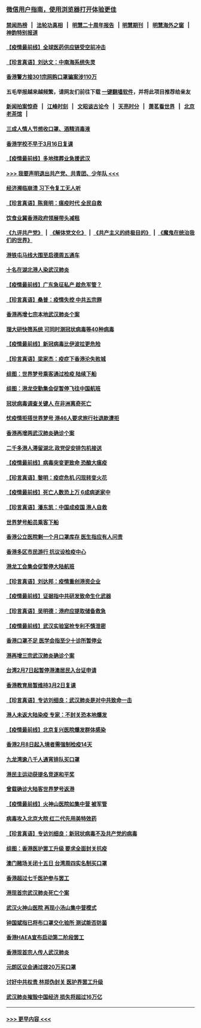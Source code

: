 ### [微信用户指南，使用浏览器打开体验更佳](https://github.com/gfw-breaker/banned-news1/blob/master/indexes/wechat-guide.md?t=0)
#### [禁闻热榜](热点新闻.md?t=0)  &nbsp;&nbsp;|&nbsp;&nbsp; [法轮功真相](https://github.com/gfw-breaker/truth/blob/master/README.md?t=0) &nbsp;&nbsp;|&nbsp;&nbsp; [明慧二十周年报告](https://github.com/gfw-breaker/mh-reports/blob/master/README.md?t=0) &nbsp;&nbsp;|&nbsp;&nbsp;[明慧期刊](https://github.com/gfw-breaker/mh-qikan) &nbsp;&nbsp;|&nbsp;&nbsp; [明慧海外之窗](https://github.com/gfw-breaker/mh-news/blob/master/README.md?t=0) &nbsp;&nbsp;|&nbsp;&nbsp; [神韵特别报道](https://github.com/gfw-breaker/mh-news/blob/master/shenyun.md?t=0)
#### [【疫情最前线】全球医药供应链受空前冲击](../pages/nsc415/n11869614.md?t=02160302) 
#### [【珍言真语】刘达文：中南海系统失灵](../pages/nsc415/n11869465.md?t=02160302) 
#### [香港警方接301宗网购口罩骗案涉110万](../pages/nsc415/n11867572.md?t=02160302) 
#### 五毛举报越来越频繁，请网友们前往下载 [一键翻墙软件](https://github.com/gfw-breaker/ssr-accounts)，并将此项目推荐给亲友
#### [新闻拍案惊奇](https://github.com/gfw-breaker/banned-news1/blob/master/pages/link4.md) &nbsp;&nbsp;|&nbsp;&nbsp; [江峰时刻](https://github.com/gfw-breaker/banned-news1/blob/master/pages/link4.md) &nbsp;&nbsp;|&nbsp;&nbsp; [文昭谈古论今](https://github.com/gfw-breaker/banned-news1/blob/master/pages/link4.md) &nbsp;&nbsp;|&nbsp;&nbsp; [天亮时分](https://github.com/gfw-breaker/banned-news1/blob/master/pages/link4.md) &nbsp;&nbsp;|&nbsp;&nbsp; [萧茗看世界](https://github.com/gfw-breaker/banned-news1/blob/master/pages/link4.md) &nbsp;&nbsp;|&nbsp;&nbsp; [北京老茶馆](https://github.com/gfw-breaker/banned-news1/blob/master/pages/link4.md) &nbsp;&nbsp;|&nbsp;&nbsp; 
#### [三成人情人节想收口罩、酒精消毒液](../pages/nsc415/n11867523.md?t=02160302) 
#### [香港学校不早于3月16日复课](../pages/nsc415/n11867498.md?t=02160302) 
#### [【疫情最前线】多地殡葬业急援武汉](../pages/nsc415/n11866914.md?t=02160302) 
#### [>>> 我要声明退出共产党、共青团、少年队 <<<](https://github.com/begood0513/goodnews/blob/master/quit/letter.md) 
#### [经济濒临崩溃 习下令复工无人听](../pages/nsc415/n11867269.md?t=02160302) 
#### [【珍言真语】陈竟明：瘟疫时代 全民自救](../pages/nsc415/n11866765.md?t=02160302) 
#### [饮食业冀香港政府领展带头减租](../pages/nsc415/n11864876.md?t=02160302) 
#### [《九评共产党》](https://github.com/begood0513/9ping.md/blob/master/README.md) &nbsp;|&nbsp; [《解体党文化》](../../../../jtdwh.md/blob/master/README.md)  &nbsp;|&nbsp; [《共产主义的终极目的》](../../../../gczydzjmd.md/blob/master/README.md) &nbsp;|&nbsp; [《魔鬼在统治我们的世界》](../../../../mgztzwmdsj.md/blob/master/README.md) 
#### [港铁屯马线大围至启德周五通车](../pages/nsc415/n11864842.md?t=02160302) 
#### [十名在湖北港人染武汉肺炎](../pages/nsc415/n11864807.md?t=02160302) 
#### [【疫情最前线】广东急征私产 趁危军管？](../pages/nsc415/n11864205.md?t=02160302) 
#### [【珍言真语】桑普：疫情失控 中共五宗罪](../pages/nsc415/n11864157.md?t=02160302) 
#### [香港再增七宗本地武汉肺炎个案](../pages/nsc415/n11862405.md?t=02160302) 
#### [理大研快筛系统 可同时测冠状病毒等40种病毒](../pages/nsc415/n11862376.md?t=02160302) 
#### [【疫情最前线】新冠病毒比伊波拉更危险](../pages/nsc415/n11862199.md?t=02160302) 
#### [【珍言真语】梁家杰：疫症下香港沦失败城](../pages/nsc415/n11861588.md?t=02160302) 
#### [组图：世界梦号乘客通过检疫 陆续下船](../pages/nsc415/n11858302.md?t=02160302) 
#### [组图：港龙空勤集会促暂停飞往中国航班](../pages/nsc415/n11858190.md?t=02160302) 
#### [冠状病毒调查关键人 在非洲离奇死亡](../pages/nsc415/n11859798.md?t=02160302) 
#### [忧疫情拒搭世界梦号 港46人要求旅行社退款遭拒](../pages/nsc415/n11859849.md?t=02160302) 
#### [香港再增两武汉肺炎确诊个案](../pages/nsc415/n11859833.md?t=02160302) 
#### [二千多港人滞留湖北 政党促安排包机接送](../pages/nsc415/n11859831.md?t=02160302) 
#### [【疫情最前线】病毒突变更致命 恐酿大瘟疫](../pages/nsc415/n11859604.md?t=02160302) 
#### [【珍言真语】黎明：疫症危机 闪现转变火花](../pages/nsc415/n11859199.md?t=02160302) 
#### [【疫情最前线】死亡人数恐上万 6成病逝家中](../pages/nsc415/n11856687.md?t=02160302) 
#### [【珍言真语】潘东凯：中国成疫国 港人自救](../pages/nsc415/n11856962.md?t=02160302) 
#### [世界梦号船员乘客下船](../pages/nsc415/n11856883.md?t=02160302) 
#### [香港公立医院剩一个月口罩库存 医生指应有人问责](../pages/nsc415/n11856875.md?t=02160302) 
#### [香港多区市民游行 抗议设检疫中心](../pages/nsc415/n11856866.md?t=02160302) 
#### [港龙工会集会促暂停大陆航班](../pages/nsc415/n11856840.md?t=02160302) 
#### [【珍言真语】刘达邦：疫情重创港资企业](../pages/nsc415/n11854274.md?t=02160302) 
#### [【疫情最前线】证据指中共研发致命生化武器](../pages/nsc415/n11853087.md?t=02160302) 
#### [【珍言真语】吴明德：港府应提取储备救急](../pages/nsc415/n11852734.md?t=02160302) 
#### [【疫情最前线】武汉实验室抢专利不慎泄密](../pages/nsc415/n11850310.md?t=02160302) 
#### [香港口罩不足 医学会指至少十诊所暂停业](../pages/nsc415/n11850301.md?t=02160302) 
#### [港再增三宗武汉肺炎确诊个案](../pages/nsc415/n11850328.md?t=02160302) 
#### [台湾2月7日起暂停港澳居民入台证申请](../pages/nsc415/n11850304.md?t=02160302) 
#### [香港教育局暂维持3月2日复课](../pages/nsc415/n11850260.md?t=02160302) 
#### [【珍言真语】专访刘细良：武汉肺炎是对中共致命一击](../pages/nsc415/n11849934.md?t=02160302) 
#### [港人未返大陆染疫 专家：不封关恐本地爆发](../pages/nsc415/n11848021.md?t=02160302) 
#### [【疫情最前线】北京复兴医院爆发群体感染](../pages/nsc415/n11847626.md?t=02160302) 
#### [香港2月8日起入境者需强制检疫14天](../pages/nsc415/n11847658.md?t=02160302) 
#### [九龙湾逾八千人通宵排队买口罩](../pages/nsc415/n11847647.md?t=02160302) 
#### [港民主运动获提名竞逐和平奖](../pages/nsc415/n11847633.md?t=02160302) 
#### [曾载确诊大陆客世界梦号返港](../pages/nsc415/n11847608.md?t=02160302) 
#### [【疫情最前线】火神山医院如集中营 被军管](../pages/nsc415/n11847524.md?t=02160302) 
#### [病毒攻入北京大院 红二代先用美特效药](../pages/nsc415/n11847427.md?t=02160302) 
#### [【珍言真语】专访刘细良：新冠状病毒不及共产党的病毒](../pages/nsc415/n11847164.md?t=02160302) 
#### [组图：香港医护罢工升级 要求全面封关抗疫](../pages/nsc415/n11844107.md?t=02160302) 
#### [澳门赌场关闭十五日 台湾周四实名制买口罩](../pages/nsc415/n11845083.md?t=02160302) 
#### [香港超过七千医护参与罢工](../pages/nsc415/n11845051.md?t=02160302) 
#### [港现首宗武汉肺炎死亡个案](../pages/nsc415/n11844998.md?t=02160302) 
#### [武汉火神山医院 再现小汤山集中营模式](../pages/nsc415/n11844763.md?t=02160302) 
#### [钟国斌指已将布口罩交化验所 测试能否防菌](../pages/nsc415/n11842783.md?t=02160302) 
#### [香港HAEA宣布启动第二阶段罢工](../pages/nsc415/n11842723.md?t=02160302) 
#### [香港现首宗人传人武汉肺炎](../pages/nsc415/n11842766.md?t=02160302) 
#### [元朗区议会通过拨20万买口罩](../pages/nsc415/n11842754.md?t=02160302) 
#### [讨好中共权贵 林郑伪封关 医护界罢工升级](../pages/nsc415/n11842359.md?t=02160302) 
#### [武汉肺炎摧毁中国经济 损失将超过16万亿](../pages/nsc415/n11839723.md?t=02160302) 

----
#### [ >>> 更早内容 <<< ](../indexes/nsc415-earlier.md)
